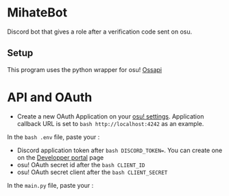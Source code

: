 # MihateBot
Discord bot that gives a role after a verification code sent on osu.

## Setup
This program uses the python wrapper for osu! [Ossapi](https://tybug.github.io/ossapi/)

# API and OAuth
- Create a new OAuth Application on your [osu! settings](https://osu.ppy.sh/home/account/edit).
  Application callback URL is set to ```bash http://localhost:4242``` as an example.

In the ```bash .env``` file, paste your :
- Discord application token after ```bash DISCORD_TOKEN=```. You can create one on the [Developper portal](https://discord.com/developers/applications) page
- osu! OAuth secret id after the ```bash CLIENT_ID```
- osu! OAuth secret client after the ```bash CLIENT_SECRET```

In the ```main.py``` file, paste your :
